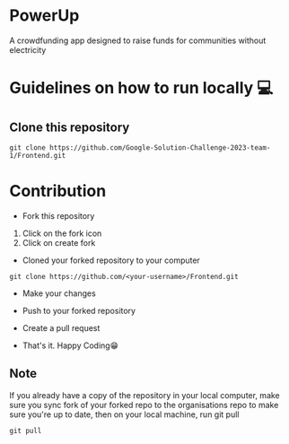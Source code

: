 # PowerUp
A crowdfunding app designed to raise funds for communities without electricity

# Guidelines on how to run locally 💻

## Clone this repository

```
git clone https://github.com/Google-Solution-Challenge-2023-team-1/Frontend.git
```

# Contribution

* Fork this repository

1) Click on the fork icon
2) Click on create fork

* Cloned your forked repository to your computer

```
git clone https://github.com/<your-username>/Frontend.git
```

* Make your changes

* Push to your forked repository

* Create a pull request

* That's it. Happy Coding😁

## Note

If you already have a copy of the repository in your local computer, make sure you sync fork of your forked repo to the organisations repo to make sure you're up to date, then on your local machine, run git pull
```
git pull
```


